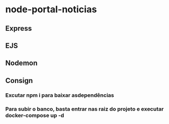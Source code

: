 # node-portal-noticias

## Express
## EJS
## Nodemon
## Consign

### Excutar npm i para baixar asdependências
### Para subir o banco, basta entrar nas raiz do projeto e executar docker-compose up -d
